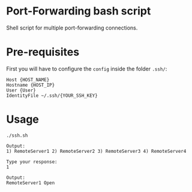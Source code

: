 # Port-Forwarding bash script
Shell script for multiple port-forwarding connections.

# Pre-requisites
First you will have to configure the `config` inside the folder `.ssh/`:

```
Host {HOST_NAME}
Hostname {HOST_IP}
User {User}
IdentityFile ~/.ssh/{YOUR_SSH_KEY}
```

# Usage

```
./ssh.sh

Output:
1) RemoteServer1 2) RemoteServer2 3) RemoteServer3 4) RemoteServer4

Type your response:
1

Output:
RemoteServer1 Open
```

